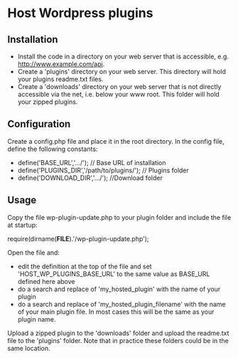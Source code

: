 # Host Wordpress plugins

## Installation

* Install the code in a directory on your web server that is accessible, e.g. http://www.example.com/api.
* Create a 'plugins' directory on your web server. This directory will hold your plugins readme.txt files.
* Create a 'downloads' directory on your web server that is not directly accessible via the net, i.e. below your www root. This folder will hold your zipped plugins.

## Configuration

Create a config.php file and place it in the root directory. In the config file, define the following constants:

* define('BASE_URL','.../'); // Base URL of installation
* define('PLUGINS_DIR','/path/to/plugins/'); // Plugins folder
* define('DOWNLOAD_DIR','.../'); //Download folder

## Usage

Copy the file wp-plugin-update.php to your plugin folder and include the file at startup:

require(dirname(__FILE__).'/wp-plugin-update.php');

Open the file and:

* edit the definition at the top of the file and set 'HOST_WP_PLUGINS_BASE_URL' to the same value as BASE_URL defined here above
* do a search and replace of 'my_hosted_plugin' with the name of your plugin
* do a search and replace of 'my_hosted_plugin_filename' with the name of your main plugin file. In most cases this will be the same as your plugin name.

Upload a zipped plugin to the 'downloads' folder and upload the readme.txt file to the 'plugins' folder. Note that in practice these folders 
could be in the same location.
